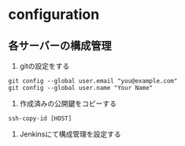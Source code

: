 # configuration

## 各サーバーの構成管理

1. gitの設定をする
```
git config --global user.email "you@example.com"
git config --global user.name "Your Name"
```

1. 作成済みの公開鍵をコピーする
```
ssh-copy-id [HOST]
```
1. Jenkinsにて構成管理を設定する
